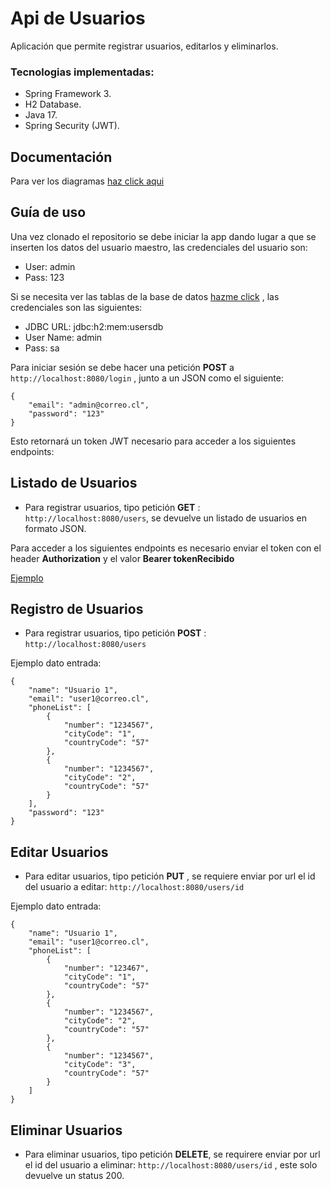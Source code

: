 # Api de Usuarios

Aplicación que permite registrar usuarios, editarlos y eliminarlos.

### Tecnologias implementadas:
- Spring Framework 3.
- H2 Database.
- Java 17.
- Spring Security (JWT).

## Documentación

Para ver los diagramas [haz click aqui](https://drive.google.com/drive/folders/1VgjkeIwZupgsehhBHyFuk-TEteReP0DR?usp=sharing)

## Guía de uso

Una vez clonado el repositorio se debe iniciar la app dando lugar a que se inserten los datos del usuario maestro, las credenciales del usuario son:

- User: admin
- Pass: 123

Si se necesita ver las tablas de la base de datos [hazme click](http://localhost:8080/h2-console) , las credenciales son las siguientes:

- JDBC URL: jdbc:h2:mem:usersdb
- User Name: admin
- Pass: sa

Para iniciar sesión se debe hacer una petición **POST** a ``` http://localhost:8080/login ``` , junto a un JSON como el siguiente: 

```
{
    "email": "admin@correo.cl",
    "password": "123"
}
```

Esto retornará un token JWT necesario para acceder a los siguientes endpoints:

## Listado de Usuarios

- Para registrar usuarios, tipo petición **GET** : ``` http://localhost:8080/users ```, se devuelve un listado de usuarios en formato JSON.

Para acceder a los siguientes endpoints es necesario enviar el token con el header **Authorization** y el valor **Bearer tokenRecibido**

[Ejemplo](https://drive.google.com/file/d/1an9RsXiYvs0GBFzHZpDMEngxt-nCgJrE/view?usp=drive_link)

## Registro de Usuarios

- Para registrar usuarios, tipo petición **POST** : ``` http://localhost:8080/users ```

Ejemplo dato entrada:

```
{
    "name": "Usuario 1",
    "email": "user1@correo.cl",
    "phoneList": [
        {
            "number": "1234567",
            "cityCode": "1",
            "countryCode": "57"
        },
        {
            "number": "1234567",
            "cityCode": "2",
            "countryCode": "57"
        }
    ],
    "password": "123"
}
```

## Editar Usuarios

- Para editar usuarios, tipo petición **PUT** , se requiere enviar por url el id del usuario a editar: ``` http://localhost:8080/users/id ```

Ejemplo dato entrada:

```
{
    "name": "Usuario 1",
    "email": "user1@correo.cl",
    "phoneList": [
        {
            "number": "123467",
            "cityCode": "1",
            "countryCode": "57"
        },
        {
            "number": "1234567",
            "cityCode": "2",
            "countryCode": "57"
        },
        {
            "number": "1234567",
            "cityCode": "3",
            "countryCode": "57"
        }
    ]
}
```

## Eliminar Usuarios
- Para eliminar usuarios, tipo petición **DELETE**, se requirere enviar por url el id del usuario a eliminar: ``` http://localhost:8080/users/id ``` , este solo devuelve un status 200.
